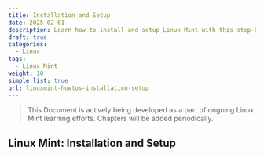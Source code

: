 ```yaml
---
title: Installation and Setup
date: 2025-02-01
description: Learn how to install and setup Linux Mint with this step-by-step guide.
draft: true
categories:
  - Linux
tags:
  - Linux Mint
weight: 10
simple_list: true
url: linuxmint-howtos-installation-setup
---
```


> This Document is actively being developed as a part of ongoing Linux Mint learning efforts. Chapters will be added periodically.

## Linux Mint: Installation and Setup
